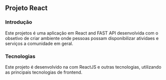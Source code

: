 ## Projeto React
### Introdução 
Este projetos é uma aplicação em React and FAST API desenvolvida com o obsetivo de criar ambiente onde pessoas possam disponibilizar atividaes e serviços a comunidade em geral.

### Tecnologias

Este projeto é desenvolvido na com ReactJS e outras tecnologias, utilizando as principais tecnologias de frontend.
